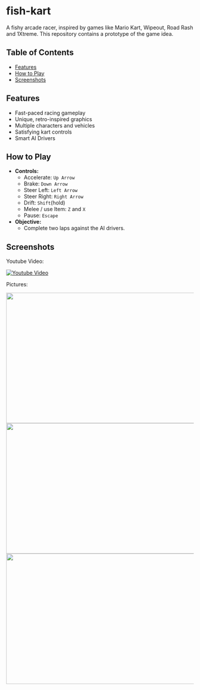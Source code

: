 # fish-kart
A fishy arcade racer, inspired by games like Mario Kart, Wipeout, Road Rash and 1Xtreme.
This repository contains a prototype of the game idea.



## Table of Contents

- [Features](#features)
- [How to Play](#how-to-play)
- [Screenshots](#screenshots)

## Features
- Fast-paced racing gameplay
- Unique, retro-inspired graphics
- Multiple characters and vehicles
- Satisfying kart controls
- Smart AI Drivers


## How to Play
- **Controls:**
  - Accelerate: `Up Arrow`
  - Brake: `Down Arrow`
  - Steer Left: `Left Arrow`
  - Steer Right: `Right Arrow`
  - Drift: `Shift`(hold)
  - Melee / use Item: `Z` and `X`
  - Pause: `Escape`
- **Objective:**
  - Complete two laps against the AI drivers.

## Screenshots
Youtube Video:

[![Youtube Video](https://img.youtube.com/vi/4L5Vv1py0po/0.jpg)](https://www.youtube.com/watch?v=4L5Vv1py0po)

Pictures:

<img src="https://github.com/fishfolk/drifty/assets/74799857/a2ceb355-58f6-4592-b395-d742f0c50d3c" width="600" height="350"/>
<img src="https://github.com/fishfolk/drifty/assets/74799857/22483150-d84b-4c87-a523-cc9cf3db6f13" width="600" height="350"/>
<img src="https://github.com/fishfolk/drifty/assets/74799857/611dbe61-ccd2-4d40-92b9-b62c6a710d34" width="600" height="350"/>





